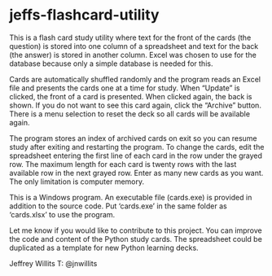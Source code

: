﻿# jeffs-flashcard-utility

This is a flash card study utility where text for the front of the cards (the question) is stored into one column of a spreadsheet and text for the back (the answer) is stored in another column.  Excel was chosen to use for the database because only a simple database is needed for this.

Cards are automatically shuffled randomly and the program reads an Excel file and presents the cards one at a time for study. When “Update” is clicked, the front of a card is presented. When clicked again, the back is shown. If you do not want to see this card again, click the “Archive” button. There is a menu selection to reset the deck so all cards will be available again.

The program stores an index of archived cards on exit so you can resume study after exiting and restarting the program.
To change the cards, edit the spreadsheet entering the first line of each card in the row under the grayed row. The maximum length for each card is twenty rows with the last available row in the next grayed row. Enter as many new cards as you want. The only limitation is computer memory.

This is a Windows program. An executable file (cards.exe) is provided in addition to the source code. Put ‘cards.exe’ in the same folder as ‘cards.xlsx’ to use the program.

Let me know if you would like to contribute to this project. You can improve the code and content of the Python study cards. The spreadsheet could be duplicated as a template for new Python learning decks.

Jeffrey Willits
T: @jnwillits
